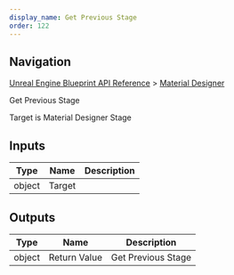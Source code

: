 ```yaml
---
display_name: Get Previous Stage
order: 122
---
```

## Navigation

[Unreal Engine Blueprint API Reference](https://dev.epicgames.com/documentation/en-us/unreal-engine/BlueprintAPI) > [Material Designer](https://dev.epicgames.com/documentation/en-us/unreal-engine/BlueprintAPI/MaterialDesigner)

Get Previous Stage

Target is Material Designer Stage

## Inputs

| Type | Name | Description |
| --- | --- | --- |
| object | Target |  |

## Outputs

| Type | Name | Description |
| --- | --- | --- |
| object | Return Value | Get Previous Stage |
